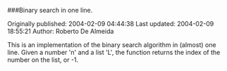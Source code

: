###Binary search in one line.

Originally published: 2004-02-09 04:44:38
Last updated: 2004-02-09 18:55:21
Author: Roberto De Almeida

This is an implementation of the binary search algorithm in (almost) one line. Given a number 'n' and a list 'L', the function returns the index of the number on the list, or -1.